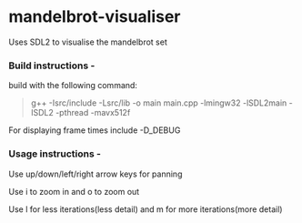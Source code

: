 # mandelbrot-visualiser

Uses SDL2 to visualise the mandelbrot set

### Build instructions - 
build with the following command: 

>    g++ -Isrc/include -Lsrc/lib -o main main.cpp -lmingw32 -lSDL2main -lSDL2 -pthread -mavx512f

For displaying frame times include -D_DEBUG

### Usage instructions - 
Use up/down/left/right arrow keys for panning

Use i to zoom in and o to zoom out

Use l for less iterations(less detail) and m for more iterations(more detail)
